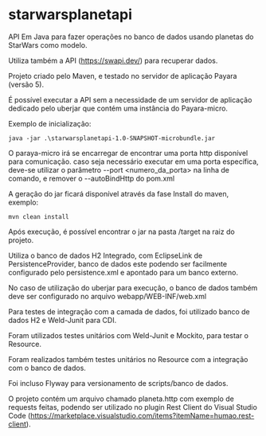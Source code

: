 # starwarsplanetapi

API Em Java para fazer operações no banco de dados usando planetas do StarWars como modelo.

Utiliza também a API (https://swapi.dev/) para recuperar dados.

Projeto criado pelo Maven, e testado no servidor de aplicação Payara (versão 5).

É possível executar a API sem a necessidade de um servidor de aplicação dedicado pelo uberjar que contém uma instância do Payara-micro.

Exemplo de inicialização:

```
java -jar .\starwarsplanetapi-1.0-SNAPSHOT-microbundle.jar
```

O paraya-micro irá se encarregar de encontrar uma porta http disponível para comunicação. caso seja necessário executar em uma porta específica, deve-se utilizar o parâmetro --port <numero_da_porta> na linha de comando, e remover o --autoBindHttp do pom.xml

A geração do jar ficará disponível através da fase Install do maven, exemplo:

```
mvn clean install
```

Após execução, é possível encontrar o jar na pasta /target na raiz do projeto.

Utiliza o banco de dados H2 Integrado, com EclipseLink de PersistenceProvider, banco de dados este podendo ser facilmente configurado pelo persistence.xml e apontado para um banco externo.

No caso de utilização do uberjar para execução, o banco de dados também deve ser configurado no arquivo webapp/WEB-INF/web.xml

Para testes de integração com a camada de dados, foi utilizado banco de dados H2 e Weld-Junit para CDI.

Foram utilizados testes unitários com Weld-Junit e Mockito, para testar o Resource.

Foram realizados também testes unitários no Resource com a integração com o banco de dados.

Foi incluso Flyway para versionamento de scripts/banco de dados.

O projeto contém um arquivo chamado planeta.http com exemplo de requests feitas, podendo ser utilizado no plugin Rest Client do Visual Studio Code (https://marketplace.visualstudio.com/items?itemName=humao.rest-client).
